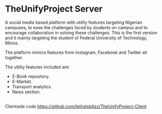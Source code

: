 # TheUnifyProject Server

 A social media based platform with utility features targeting Nigerian campuses, to ease the challenges faced by students on campus and to encourage collaboration in solving these challenges.  This is the first version and it mainly targeting the student of Federal University of Technology, Minna.
 
 The platform mimics features from Instagram, Facebook and Twitter all together.<br> 

 The utility features included are:<br>
 * E-Book repository.<br>
 * E-Market.<br>
 * Transport analytics.<br>
 * News section.<br><br>

Clientside code  https://github.com/lethalskillzz/TheUnifyProject-Client<br><br>
